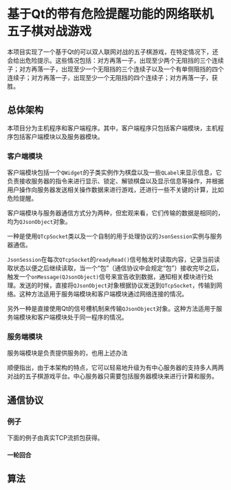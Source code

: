 # 基于Qt的带有危险提醒功能的网络联机五子棋对战游戏

本项目实现了一个基于Qt的可以双人联网对战的五子棋游戏，在特定情况下，还会给出危险提示。这些情况包括：对方再落一子，出现至少两个无阻挡的三个连续子；对方再落一子，出现至少一个无阻挡的三个连续子以及一个有单侧阻挡的四个连续子；对方再落一子，出现至少一个无阻挡的四个连续子；对方再落一子，获胜。

## 总体架构

本项目分为主机程序和客户端程序。其中，客户端程序只包括客户端模块，主机程序包括客户端模块以及服务器模块。

### 客户端模块

客户端模块包括一个`QWidget`的子类实例作为棋盘以及一些`QLabel`来显示信息，它负责接收服务器的指令来进行显示、锁定、解锁棋盘以及显示信息等操作，并根据用户操作向服务器发送相关操作数据来进行游戏，还进行一些不关键的计算，比如危险提醒。

客户端模块与服务器通信方式分为两种，但宏观来看，它们传输的数据是相同的，均为`QJsonObject`对象。

一种是使用`QTcpSocket`类以及一个自制的用于处理协议的`JsonSession`实例与服务器通信。

`JsonSession`在每次`QTcpSocket`的`readyRead()`信号触发时读取内容，记录当前读取状态以便之后继续读取，当一个“包”（通信协议中会规定“包”）接收完毕之后，触发一个`onMessage(QJsonObject)`信号来宣告收到数据，通知相关模块进行处理。发送的时候，直接将`QJsonObject`对象根据协议发送到`QTcpSocket`，传输到网络。这种方法适用于服务端模块和客户端模块通过网络连接的情况。

另外一种是直接使用Qt的信号槽机制来传输`QJsonObject`对象。这种方法适用于服务端模块和客户端模块处于同一程序的情况。

### 服务端模块

服务端模块是负责提供服务的，也用上述办法

顺便指出，由于本架构的特点，它可以轻易地升级为有中心服务器的支持多人两两对战的五子棋游戏平台。中心服务器只需要包括服务器模块来进行计算和服务。

## 通信协议

### 例子

下面的例子由真实TCP流抓包获得。

#### 一轮回合

## 算法

